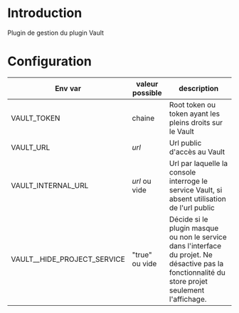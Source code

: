 # Introduction

Plugin de gestion du plugin Vault

# Configuration

| Env var                     | valeur possible | description                                                                                                                                        |
| --------------------------- | --------------- | -------------------------------------------------------------------------------------------------------------------------------------------------- |
| VAULT_TOKEN                 | chaine          | Root token ou token ayant les pleins droits sur le Vault                                                                                           |
| VAULT_URL                   | *url*           | Url public d'accès au Vault                                                                                                                        |
| VAULT_INTERNAL_URL          | *url* ou vide   | Url par laquelle la console interroge le service Vault, si absent utilisation de l'url public                                                      |
| VAULT__HIDE_PROJECT_SERVICE | "true" ou vide  | Décide si le plugin masque ou non le service dans l'interface du projet. Ne désactive pas la fonctionnalité du store projet seulement l'affichage. |
